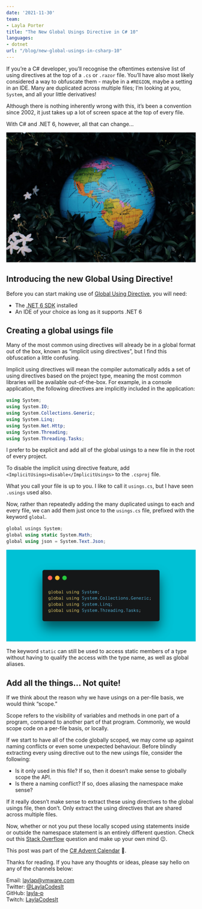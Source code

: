 ```yaml
---
date: '2021-11-30'
team:
- Layla Porter
title: "The New Global Usings Directive in C# 10"
languages:
- dotnet
url: "/blog/new-global-usings-in-csharp-10"
---
```


If you’re a C# developer, you’ll recognise the oftentimes extensive list of using directives at the top of a `.cs` or `.razor` file. You’ll have also most likely considered a way to obfuscate them - maybe in a `#REGION`, maybe a setting in an IDE. Many are duplicated across multiple files; I’m looking at you, `System`, and all your little derivatives! 

Although there is nothing inherently wrong with this, it’s been a convention since 2002, it just takes up a lot of screen space at the top of every file.

With C# and .NET 6, however, all that can change...

![Cover image](images/cover.jpg)

## Introducing the new Global Using Directive!

Before you can start making use of [Global Using Directive](https://docs.microsoft.com/en-us/dotnet/csharp/whats-new/csharp-10#global-using-directives), you will need:

- The [.NET 6 SDK](https://dotnet.microsoft.com/download/dotnet/6.0) installed
- An IDE of your choice as long as it supports .NET 6

## Creating a global usings file

Many of the most common using directives will already be in a global format out of the box, known as “implicit using directives”, but I find this obfuscation a little confusing.

Implicit using directives will mean the compiler automatically adds a set of using directives based on the project type, meaning the most common libraries will be available out-of-the-box. For example, in a console application, the following directives are implicitly included in the application:

```c#
using System;
using System.IO;
using System.Collections.Generic;
using System.Linq;
using System.Net.Http;
using System.Threading;
using System.Threading.Tasks;
```


I prefer to be explicit and add all of the global usings to a new file in the root of every project. 

To disable the implicit using directive feature, add `<ImplicitUsings>disable</ImplicitUsings>` to the `.csproj` file.

What you call your file is up to you. I like to call it `usings.cs`, but I have seen `.usings` used also.

Now, rather than repeatedly adding the many duplicated usings to each and every file, we can add them just once to the `usings.cs` file, prefixed with the keyword `global`.

```c#
global usings System;
global using static System.Math;
global using json = System.Text.Json;
```

![An example of the use of the global using directive](images/usings-example.png)

The keyword `static` can still be used to access static members of a type without having to qualify the access with the type name, as well as global aliases.

## Add all the things… Not quite!

If we think about the reason why we have usings on a per-file basis, we would think “scope.”

Scope refers to the visibility of variables and methods in one part of a program, compared to another part of that program. Commonly, we would scope code on a per-file basis, or locally.

If we start to have all of the code globally scoped, we may come up against naming conflicts or even some unexpected behaviour. Before blindly extracting every using directive out to the new usings file, consider the following:

- Is it only used in this file? If so, then it doesn’t make sense to globally scope the API.
- Is there a naming conflict? If so, does aliasing the namespace make sense?

If it really doesn’t make sense to extract these using directives to the global usings file, then don’t. Only extract the using directives that are shared across multiple files.

Now, whether or not you put these locally scoped using statements inside or outside the namespace statement is an entirely different question. Check out this [Stack Overflow](https://stackoverflow.com/questions/125319/should-using-directives-be-inside-or-outside-the-namespace) question and make up your own mind 😉.

This post was part of the [C# Advent Calendar](https://csadvent.christmas) 🎄.

Thanks for reading. If you have any thoughts or ideas, please say hello on any of the channels below:

Email: laylap@vmware.com  
Twitter: [@LaylaCodesIt](http://twitter.com/laylacodesit)  
GitHub: [layla-p](https://github.com/Layla-P)  
Twitch: [LaylaCodesIt](https://www.twitch.tv/laylacodesit/)